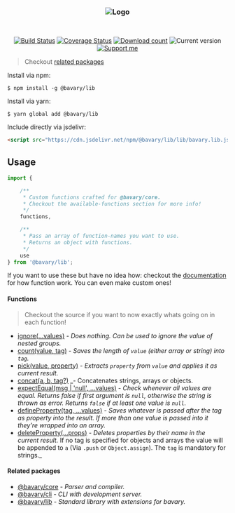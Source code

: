 <h3 align="center">
    <img src="https://user-images.githubusercontent.com/30767528/70376518-fa1fa780-1909-11ea-815a-b2b8637b16f9.png" alt="Logo">
</h3>

<br>

<p align="center">
    <a href="https://travis-ci.org/Simonwep/bavary-lib"><img
       alt="Build Status"
       src="https://img.shields.io/travis/Simonwep/bavary-lib.svg?style=flat-square"></a>
    <a href='https://coveralls.io/github/Simonwep/bavary-lib?branch=master'><img
       src='https://img.shields.io/coveralls/github/Simonwep/bavary-lib?style=flat-square'
       alt='Coverage Status'/></a>
    <a href="https://www.npmjs.com/package/@bavary/lib"><img
       alt="Download count"
       src="https://img.shields.io/npm/dm/@bavary/lib.svg?style=flat-square"></a>
    <img alt="Current version" src="https://img.shields.io/github/tag/Simonwep/bavary-lib.svg?color=21068E&label=version&style=flat-square">
    <a href="https://github.com/sponsors/Simonwep"><img
       alt="Support me"
       src="https://img.shields.io/badge/github-support-387eff.svg?style=flat-square"></a>
</p>

> Checkout [related packages](#related-packages)

Install via npm:
```shell
$ npm install -g @bavary/lib
```

Install via yarn:
```shell
$ yarn global add @bavary/lib
```

Include directly via jsdelivr:
```html
<script src="https://cdn.jsdelivr.net/npm/@bavary/lib/lib/bavary.lib.js"></script>
```

## Usage
```js
import {

    /**
     * Custom functions crafted for @bavary/core.
     * Checkout the available-functions section for more info!
     */
    functions,

    /**
     * Pass an array of function-names you want to use.
     * Returns an object with functions.
     */
    use
} from '@bavary/lib';
```

If you want to use these but have no idea how: checkout the [documentation](https://github.com/Simonwep/bavary/blob/master/docs/config.md#custom-functions) for how function work. You can even make custom ones!

#### Functions

> Checkout the source if you want to now exactly whats going on in each function!

* [ignore(...values)](src/functions/ignore.ts) _- Does nothing. Can be used to ignore the value of nested groups._
* [count(value, tag)](src/functions/count.ts) _- Saves the length of `value` (either array or string) into `tag`._
* [pick(value, property)](src/functions/pick.ts) _- Extracts `property` from `value` and applies it as current result._
* [concat(a, b, tag?)](src/functions/concat.ts) _- Concatenates strings, arrays or objects.
* [expectEqual(msg | 'null', ...values)](src/functions/expect-equal.ts) _- Check whenever all values are equal. Returns false if first argument is `null`, otherwise the string is thrown as error. Returns `false` if at least one value is `null`._
* [defineProperty(tag, ...values)](src/functions/define-property.ts) _- Saves whatever is passed after the tag as property into the result. If more than one value is passed into it they're wrapped into an array._
* [deleteProperty(...props)](src/functions/delete-property.ts) _- Deletes properties by their name in the current result._
If no tag is specified for objects and arrays the value will be appended to `a` (Via `.push` or `Object.assign`). The `tag` is mandatory for strings._


#### Related packages
* [@bavary/core](https://github.com/Simonwep/bavary) _- Parser and compiler._
* [@bavary/cli](https://github.com/Simonwep/bavary-cli) _- CLI with development server._
* [@bavary/lib](https://github.com/Simonwep/bavary-lib) _- Standard library with extensions for bavary._

